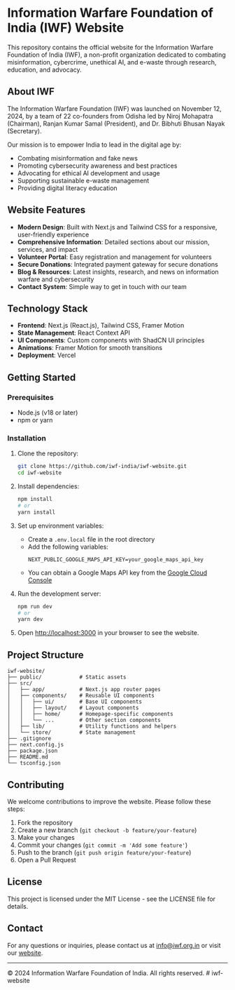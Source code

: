 # Information Warfare Foundation of India (IWF) Website

This repository contains the official website for the Information Warfare Foundation of India (IWF), a non-profit organization dedicated to combating misinformation, cybercrime, unethical AI, and e-waste through research, education, and advocacy.

## About IWF

The Information Warfare Foundation (IWF) was launched on November 12, 2024, by a team of 22 co-founders from Odisha led by Niroj Mohapatra (Chairman), Ranjan Kumar Samal (President), and Dr. Bibhuti Bhusan Nayak (Secretary).

Our mission is to empower India to lead in the digital age by:
- Combating misinformation and fake news
- Promoting cybersecurity awareness and best practices
- Advocating for ethical AI development and usage
- Supporting sustainable e-waste management
- Providing digital literacy education

## Website Features

- **Modern Design**: Built with Next.js and Tailwind CSS for a responsive, user-friendly experience
- **Comprehensive Information**: Detailed sections about our mission, services, and impact
- **Volunteer Portal**: Easy registration and management for volunteers
- **Secure Donations**: Integrated payment gateway for secure donations
- **Blog & Resources**: Latest insights, research, and news on information warfare and cybersecurity
- **Contact System**: Simple way to get in touch with our team

## Technology Stack

- **Frontend**: Next.js (React.js), Tailwind CSS, Framer Motion
- **State Management**: React Context API
- **UI Components**: Custom components with ShadCN UI principles
- **Animations**: Framer Motion for smooth transitions
- **Deployment**: Vercel

## Getting Started

### Prerequisites

- Node.js (v18 or later)
- npm or yarn

### Installation

1. Clone the repository:
   ```bash
   git clone https://github.com/iwf-india/iwf-website.git
   cd iwf-website
   ```

2. Install dependencies:
   ```bash
   npm install
   # or
   yarn install
   ```

3. Set up environment variables:
   - Create a `.env.local` file in the root directory
   - Add the following variables:
     ```
     NEXT_PUBLIC_GOOGLE_MAPS_API_KEY=your_google_maps_api_key
     ```
   - You can obtain a Google Maps API key from the [Google Cloud Console](https://console.cloud.google.com/google/maps-apis)

4. Run the development server:
   ```bash
   npm run dev
   # or
   yarn dev
   ```

5. Open [http://localhost:3000](http://localhost:3000) in your browser to see the website.

## Project Structure

```
iwf-website/
├── public/            # Static assets
├── src/
│   ├── app/           # Next.js app router pages
│   ├── components/    # Reusable UI components
│   │   ├── ui/        # Base UI components
│   │   ├── layout/    # Layout components
│   │   ├── home/      # Homepage-specific components
│   │   └── ...        # Other section components
│   ├── lib/           # Utility functions and helpers
│   └── store/         # State management
├── .gitignore
├── next.config.js
├── package.json
├── README.md
└── tsconfig.json
```

## Contributing

We welcome contributions to improve the website. Please follow these steps:

1. Fork the repository
2. Create a new branch (`git checkout -b feature/your-feature`)
3. Make your changes
4. Commit your changes (`git commit -m 'Add some feature'`)
5. Push to the branch (`git push origin feature/your-feature`)
6. Open a Pull Request

## License

This project is licensed under the MIT License - see the LICENSE file for details.

## Contact

For any questions or inquiries, please contact us at info@iwf.org.in or visit our [website](https://iwf.org.in).

---

© 2024 Information Warfare Foundation of India. All rights reserved.
#   i w f - w e b s i t e  
 